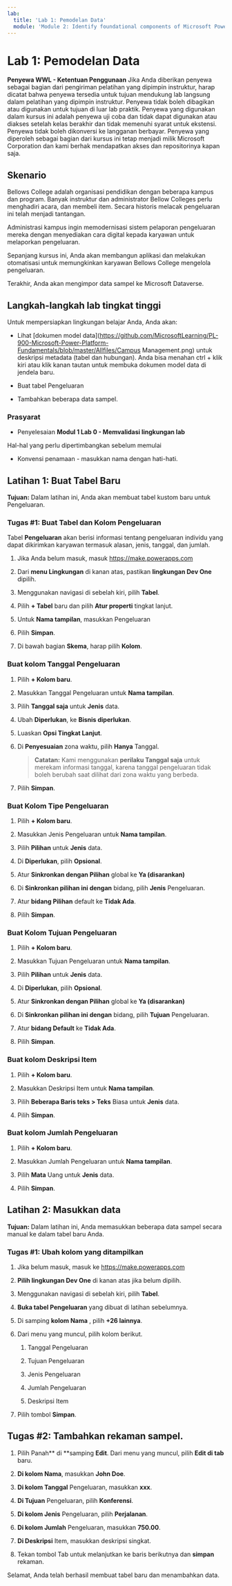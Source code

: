 ```yaml
---
lab:
  title: 'Lab 1: Pemodelan Data'
  module: 'Module 2: Identify foundational components of Microsoft Power Platform'
---
```


# Lab 1: Pemodelan Data

**Penyewa WWL - Ketentuan Penggunaan** Jika Anda diberikan penyewa sebagai bagian dari pengiriman pelatihan yang dipimpin instruktur, harap dicatat bahwa penyewa tersedia untuk tujuan mendukung lab langsung dalam pelatihan yang dipimpin instruktur. Penyewa tidak boleh dibagikan atau digunakan untuk tujuan di luar lab praktik. Penyewa yang digunakan dalam kursus ini adalah penyewa uji coba dan tidak dapat digunakan atau diakses setelah kelas berakhir dan tidak memenuhi syarat untuk ekstensi. Penyewa tidak boleh dikonversi ke langganan berbayar. Penyewa yang diperoleh sebagai bagian dari kursus ini tetap menjadi milik Microsoft Corporation dan kami berhak mendapatkan akses dan repositorinya kapan saja. 

## Skenario

Bellows College adalah organisasi pendidikan dengan beberapa kampus dan program. Banyak instruktur dan administrator Bellow Colleges perlu menghadiri acara, dan membeli item. Secara historis melacak pengeluaran ini telah menjadi tantangan. 

Administrasi kampus ingin memodernisasi sistem pelaporan pengeluaran mereka dengan menyediakan cara digital kepada karyawan untuk melaporkan pengeluaran. 

Sepanjang kursus ini, Anda akan membangun aplikasi dan melakukan otomatisasi untuk memungkinkan karyawan Bellows College mengelola pengeluaran.

Terakhir, Anda akan mengimpor data sampel ke Microsoft Dataverse.

## Langkah-langkah lab tingkat tinggi

Untuk mempersiapkan lingkungan belajar Anda, Anda akan:

- Lihat [dokumen model data](https://github.com/MicrosoftLearning/PL-900-Microsoft-Power-Platform-Fundamentals/blob/master/Allfiles/Campus Management.png) untuk deskripsi metadata (tabel dan hubungan). Anda bisa menahan ctrl + klik kiri atau klik kanan tautan untuk membuka dokumen model data di jendela baru.

- Buat tabel Pengeluaran

- Tambahkan beberapa data sampel. 

### Prasyarat

- Penyelesaian **Modul 1 Lab 0 - Memvalidasi lingkungan lab**

Hal-hal yang perlu dipertimbangkan sebelum memulai

- Konvensi penamaan - masukkan nama dengan hati-hati.

## Latihan 1: Buat Tabel Baru

**Tujuan:** Dalam latihan ini, Anda akan membuat tabel kustom baru untuk Pengeluaran.

### Tugas #1: Buat Tabel dan Kolom Pengeluaran

Tabel **Pengeluaran** akan berisi informasi tentang pengeluaran individu yang dapat dikirimkan karyawan termasuk alasan, jenis, tanggal, dan jumlah.

1. Jika Anda belum masuk, masuk https://make.powerapps.com

1. Dari **menu Lingkungan** di kanan atas, pastikan **lingkungan Dev One** dipilih.

1. Menggunakan navigasi di sebelah kiri, pilih **Tabel**.

1. Pilih **+ Tabel** baru dan pilih **Atur properti** tingkat lanjut.

1. Untuk **Nama tampilan**, masukkan Pengeluaran

1. Pilih **Simpan**.

1. Di bawah bagian **Skema**, harap pilih **Kolom**.

### Buat kolom Tanggal Pengeluaran

1. Pilih **+ Kolom baru**.

1. Masukkan Tanggal Pengeluaran untuk **Nama tampilan**.

1. Pilih **Tanggal saja** untuk **Jenis** data.

1. Ubah **Diperlukan**, ke **Bisnis diperlukan**.

1. Luaskan **Opsi Tingkat Lanjut**.

1. Di **Penyesuaian** zona waktu, pilih **Hanya** Tanggal.

    >**Catatan:** Kami menggunakan **perilaku Tanggal saja** untuk merekam informasi tanggal, karena tanggal pengeluaran tidak boleh berubah saat dilihat dari zona waktu yang berbeda.

1. Pilih **Simpan**.

### Buat Kolom Tipe Pengeluaran

1. Pilih **+ Kolom baru**.

1. Masukkan Jenis Pengeluaran untuk **Nama tampilan**.

1. Pilih **Pilihan** untuk **Jenis** data.

1. Di **Diperlukan**, pilih **Opsional**.

1. Atur **Sinkronkan dengan Pilihan** global ke **Ya (disarankan)**

1. Di **Sinkronkan pilihan ini dengan** bidang, pilih **Jenis** Pengeluaran.

1. Atur **bidang Pilihan** default ke **Tidak Ada**.

1. Pilih **Simpan**.

### Buat Kolom Tujuan Pengeluaran

1. Pilih **+ Kolom baru**.

1. Masukkan Tujuan Pengeluaran untuk **Nama tampilan**.

1. Pilih **Pilihan** untuk **Jenis** data.

1. Di **Diperlukan**, pilih **Opsional**.

1. Atur **Sinkronkan dengan Pilihan** global ke **Ya (disarankan)**

1. Di **Sinkronkan pilihan ini dengan** bidang, pilih **Tujuan** Pengeluaran.

1. Atur **bidang Default** ke **Tidak Ada**.

1. Pilih **Simpan**.

### Buat kolom Deskripsi Item

1. Pilih **+ Kolom baru**.

1. Masukkan Deskripsi Item untuk **Nama tampilan**.

1. Pilih **Beberapa Baris teks &gt; Teks** Biasa untuk **Jenis** data.

1. Pilih **Simpan**.

### Buat kolom Jumlah Pengeluaran

1. Pilih **+ Kolom baru**.

1. Masukkan Jumlah Pengeluaran untuk **Nama tampilan**.

1. Pilih **Mata** Uang untuk **Jenis** data.

1. Pilih **Simpan**.

 
## Latihan 2: Masukkan data

**Tujuan:** Dalam latihan ini, Anda memasukkan beberapa data sampel secara manual ke dalam tabel baru Anda. 

### Tugas #1: Ubah kolom yang ditampilkan

1. Jika belum masuk, masuk ke https://make.powerapps.com

1. **Pilih lingkungan Dev One** di kanan atas jika belum dipilih.

1. Menggunakan navigasi di sebelah kiri, pilih **Tabel**.

1. **Buka tabel Pengeluaran** yang dibuat di latihan sebelumnya.

1. Di samping **kolom Nama** , pilih **+26 lainnya**.

1. Dari menu yang muncul, pilih kolom berikut.

    1. Tanggal Pengeluaran

    2. Tujuan Pengeluaran 

    3. Jenis Pengeluaran

    4. Jumlah Pengeluaran

    5. Deskripsi Item

1. Pilih tombol **Simpan**.

## Tugas #2: Tambahkan rekaman sampel.

1. Pilih Panah** di **samping **Edit**. Dari menu yang muncul, pilih **Edit di tab** baru.

1. **Di kolom Nama**, masukkan **John Doe**.

1. **Di kolom Tanggal** Pengeluaran, masukkan **xxx**.

1. **Di Tujuan** Pengeluaran, pilih **Konferensi**.

1. **Di kolom Jenis** Pengeluaran, pilih **Perjalanan**.

1. **Di kolom Jumlah** Pengeluaran, masukkan **750.00**.

1. **Di Deskripsi** Item, masukkan deskripsi singkat.

1. Tekan tombol Tab untuk melanjutkan ke baris berikutnya dan **simpan** rekaman.

Selamat, Anda telah berhasil membuat tabel baru dan menambahkan data.


